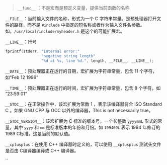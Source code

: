 > `__func__` ：不是宏而是预定义变量，提供当前函数的名称

`__FILE__`：当前输入文件的名称，形式为一个 C 字符串常量。是预处理器打开文件的路径，而不是 `#include` 中指定的短名称或者作为输入文件名参数。如，`/usr/local/include/myheader.h` 是这个的可能扩展宏。

`__LINE__`：行号

```c
fprintf(stderr, "Internal error:"
                "negative string length"
                "%d at %s, line %d.", length, __FILE__, __LINE__);
```

`__DATE__`：预处理器正在运行的日期，宏扩展为字符串常量，包含 11 个字符，如“Feb 12 1996”

`__TIME__`：预处理器正在运行的时间，宏扩展为字符串常量，包含 8 个字符，如 “23:59:01”

`__STDC__`：在正常操作中，该宏扩展为常数 1 ，表示该编译器符合 ISO Standard C 。如果 GNU CPP 与 GCC 以外的编译器，This is not necessarily true。

`__STDC_VERSION__`：该宏扩展为 C 标准的版本号，一个长整数 `yyyymmL` 形式的常量，其中 `yyyy` 和 `mm` 是标准版本的年份和月份。如 `199409L` 表示 1994 年修订的 1989 C标准，这是当前的默认值。

`__cplusplus`：在使用 C++ 编译器时定义的，可以使用 `__cplusplus` 测试头文件是否由 C编译器编译或 C++ 编译器。

``